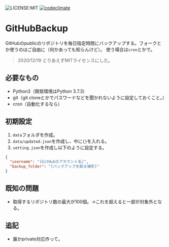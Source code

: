 ![LICENSE:MIT](https://img.shields.io/badge/LICENSE-MIT-497EA8.svg?longCache=true)
[![codeclimate](https://api.codeclimate.com/v1/badges/9e635f09388c40abf433/maintainability)](https://codeclimate.com/github/TomSuzuki/GitHubBackup/maintainability)

# GitHubBackup
GitHubのpublicのリポジトリを毎日指定時間にバックアップする。フォークとか使うのはご自由に（何かあっても知らんけど）。
使う場合は`cron`とかで。  
> 2020/12/19 とりあえずMITライセンスにした。

## 必要なもの
- Python3（開発環境はPython 3.7.3）
- git（git cloneとかでパスワードなどを聞かれないように設定しておくこと。）
- cron（自動化するなら）

## 初期設定
1. `data`フォルダを作成。
1. `data/updated.json`を作成し、中に`{}`を入れる。
1. `setting.json`を作成し以下のように設定する。
```json
{
  "username": "[GitHubのアカウント名]",
  "backup_folder": "[バックアップを取る場所]"
}
```

## 既知の問題
- 取得するリポジトリ数の最大が100個。→これを超えると一部が対象外となる。

## 追記
- 誰かprivate対応作って。
